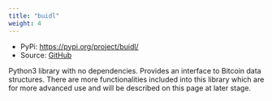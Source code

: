 ```yaml
---
title: "buidl"
weight: 4
---
```


- PyPi: https://pypi.org/project/buidl/
- Source: [GitHub](https://github.com/buidl-bitcoin/buidl-python/)

Python3 library with no dependencies. Provides an interface to Bitcoin data structures. There are
more functionalities included into this library which are for more advanced use and will be
described on this page at later stage.